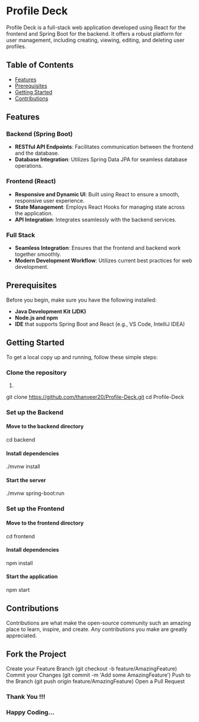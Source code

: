 # Profile Deck

Profile Deck is a full-stack web application developed using React for the frontend and Spring Boot for the backend. It offers a robust platform for user management, including creating, viewing, editing, and deleting user profiles.

## Table of Contents

- [Features](#features)
- [Prerequisites](#prerequisites)
- [Getting Started](#getting-started)
- [Contributions](#contributions)

## Features

### Backend (Spring Boot)
- **RESTful API Endpoints**: Facilitates communication between the frontend and the database.
- **Database Integration**: Utilizes Spring Data JPA for seamless database operations.

### Frontend (React)

- **Responsive and Dynamic UI**: Built using React to ensure a smooth, responsive user experience.
- **State Management**: Employs React Hooks for managing state across the application.
- **API Integration**: Integrates seamlessly with the backend services.

### Full Stack

- **Seamless Integration**: Ensures that the frontend and backend work together smoothly.
- **Modern Development Workflow**: Utilizes current best practices for web development.

## Prerequisites
Before you begin, make sure you have the following installed:
- **Java Development Kit (JDK)**
- **Node.js and npm**
- **IDE** that supports Spring Boot and React (e.g., VS Code, IntelliJ IDEA)

## Getting Started

To get a local copy up and running, follow these simple steps:

### Clone the repository

1) ```bash
git clone https://github.com/thanveer20/Profile-Deck.git
cd Profile-Deck

### Set up the Backend
#### Move to the backend directory
cd backend
#### Install dependencies
./mvnw install
#### Start the server
./mvnw spring-boot:run

### Set up the Frontend
#### Move to the frontend directory
cd frontend
#### Install dependencies
npm install
#### Start the application
npm start

## Contributions
Contributions are what make the open-source community such an amazing place to learn, inspire, and create. Any contributions you make are greatly appreciated.

## Fork the Project
Create your Feature Branch (git checkout -b feature/AmazingFeature)
Commit your Changes (git commit -m 'Add some AmazingFeature')
Push to the Branch (git push origin feature/AmazingFeature)
Open a Pull Request


### Thank You !!!
### Happy Coding...
